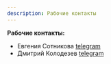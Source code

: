 ```yaml
---
description: Рабочие контакты
---
```

**Рабочие контакты:**

* Евгения Сотникова  [telegram](https://telegram.me/evsotnikova) 
* Дмитрий Колодезев  [telegram](https://telegram.me/Promsoft) 
